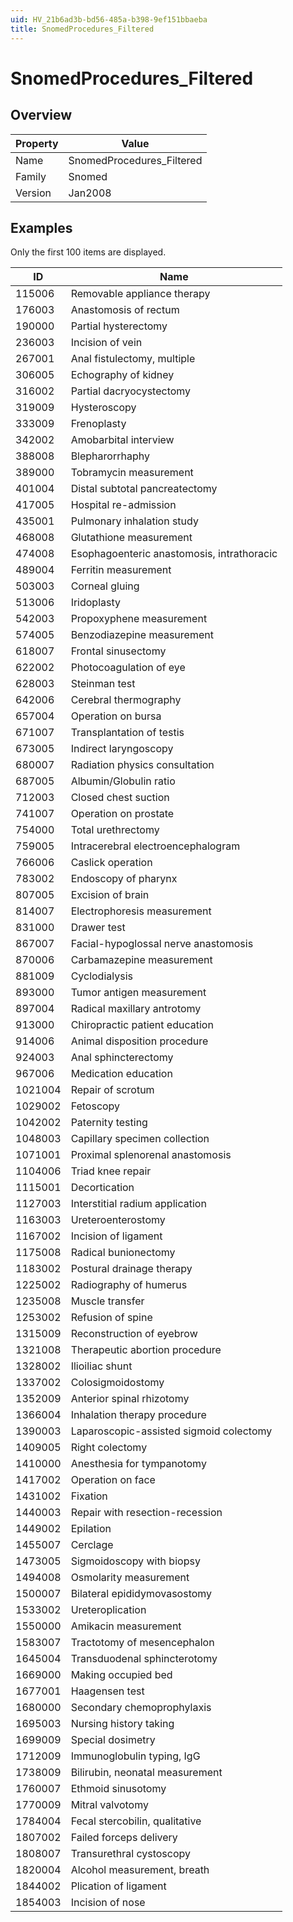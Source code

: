 ```yaml
---
uid: HV_21b6ad3b-bd56-485a-b398-9ef151bbaeba
title: SnomedProcedures_Filtered
---
```


# SnomedProcedures_Filtered

## Overview

Property|Value
---|--- 
Name|SnomedProcedures_Filtered 
Family|Snomed 
Version|Jan2008

## Examples

Only the first 100 items are displayed. 

ID|Name
---|--- 
115006|Removable appliance therapy 
176003|Anastomosis of rectum 
190000|Partial hysterectomy 
236003|Incision of vein 
267001|Anal fistulectomy, multiple 
306005|Echography of kidney 
316002|Partial dacryocystectomy 
319009|Hysteroscopy 
333009|Frenoplasty 
342002|Amobarbital interview 
388008|Blepharorrhaphy 
389000|Tobramycin measurement 
401004|Distal subtotal pancreatectomy 
417005|Hospital re-admission 
435001|Pulmonary inhalation study 
468008|Glutathione measurement 
474008|Esophagoenteric anastomosis, intrathoracic 
489004|Ferritin measurement 
503003|Corneal gluing 
513006|Iridoplasty 
542003|Propoxyphene measurement 
574005|Benzodiazepine measurement 
618007|Frontal sinusectomy 
622002|Photocoagulation of eye 
628003|Steinman test 
642006|Cerebral thermography 
657004|Operation on bursa 
671007|Transplantation of testis 
673005|Indirect laryngoscopy 
680007|Radiation physics consultation 
687005|Albumin/Globulin ratio 
712003|Closed chest suction 
741007|Operation on prostate 
754000|Total urethrectomy 
759005|Intracerebral electroencephalogram 
766006|Caslick operation 
783002|Endoscopy of pharynx 
807005|Excision of brain 
814007|Electrophoresis measurement 
831000|Drawer test 
867007|Facial-hypoglossal nerve anastomosis 
870006|Carbamazepine measurement 
881009|Cyclodialysis 
893000|Tumor antigen measurement 
897004|Radical maxillary antrotomy 
913000|Chiropractic patient education 
914006|Animal disposition procedure 
924003|Anal sphincterectomy 
967006|Medication education 
1021004|Repair of scrotum 
1029002|Fetoscopy 
1042002|Paternity testing 
1048003|Capillary specimen collection 
1071001|Proximal splenorenal anastomosis 
1104006|Triad knee repair 
1115001|Decortication 
1127003|Interstitial radium application 
1163003|Ureteroenterostomy 
1167002|Incision of ligament 
1175008|Radical bunionectomy 
1183002|Postural drainage therapy 
1225002|Radiography of humerus 
1235008|Muscle transfer 
1253002|Refusion of spine 
1315009|Reconstruction of eyebrow 
1321008|Therapeutic abortion procedure 
1328002|Ilioiliac shunt 
1337002|Colosigmoidostomy 
1352009|Anterior spinal rhizotomy 
1366004|Inhalation therapy procedure 
1390003|Laparoscopic-assisted sigmoid colectomy 
1409005|Right colectomy 
1410000|Anesthesia for tympanotomy 
1417002|Operation on face 
1431002|Fixation 
1440003|Repair with resection-recession 
1449002|Epilation 
1455007|Cerclage 
1473005|Sigmoidoscopy with biopsy 
1494008|Osmolarity measurement 
1500007|Bilateral epididymovasostomy 
1533002|Ureteroplication 
1550000|Amikacin measurement 
1583007|Tractotomy of mesencephalon 
1645004|Transduodenal sphincterotomy 
1669000|Making occupied bed 
1677001|Haagensen test 
1680000|Secondary chemoprophylaxis 
1695003|Nursing history taking 
1699009|Special dosimetry 
1712009|Immunoglobulin typing, IgG 
1738009|Bilirubin, neonatal measurement 
1760007|Ethmoid sinusotomy 
1770009|Mitral valvotomy 
1784004|Fecal stercobilin, qualitative 
1807002|Failed forceps delivery 
1808007|Transurethral cystoscopy 
1820004|Alcohol measurement, breath 
1844002|Plication of ligament 
1854003|Incision of nose